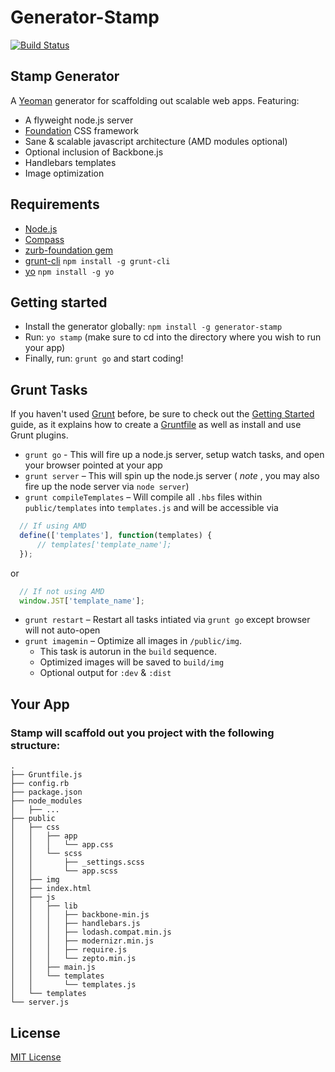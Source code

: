 # Generator-Stamp
[![Build Status](https://secure.travis-ci.org/kyledetella/generator-stamp.png?branch=master)](https://travis-ci.org/kyledetella/generator-stamp)

## Stamp Generator
  A [Yeoman](http://yeoman.io) generator for scaffolding out scalable web apps. Featuring:
  + A flyweight node.js server
  + [Foundation](http://foundation.zurb.com) CSS framework
  + Sane & scalable javascript architecture (AMD modules optional)
  + Optional inclusion of Backbone.js
  + Handlebars templates
  + Image optimization

## Requirements
  + [Node.js](http://nodejs.org)
  + [Compass](http://compass-style.org/)
  + [zurb-foundation gem](http://foundation.zurb.com/docs/sass.html)
  + [grunt-cli](http://gruntjs.com/getting-started) `npm install -g grunt-cli`
  + [yo](https://github.com/yeoman/yo) `npm install -g yo`

## Getting started
  + Install the generator globally: `npm install -g generator-stamp`
  + Run: `yo stamp` (make sure to cd into the directory where you wish to run your app)
  + Finally, run: `grunt go` and start coding!

## Grunt Tasks
If you haven't used [Grunt](http://gruntjs.com/) before, be sure to check out the [Getting Started](http://gruntjs.com/getting-started) guide, as it explains how to create a [Gruntfile](http://gruntjs.com/sample-gruntfile) as well as install and use Grunt plugins.

  + `grunt go` - This will fire up a node.js server, setup watch tasks, and open your browser pointed at your app   
  + `grunt server` – This will spin up the node.js server ( *note* , you may also fire up the node server via `node server`)  
  + `grunt compileTemplates` – Will compile all `.hbs` files within `public/templates` into `templates.js` and will be accessible via
``` js
  // If using AMD
  define(['templates'], function(templates) {
      // templates['template_name'];
  });
```
  or

``` js
  // If not using AMD
  window.JST['template_name'];
```
  + `grunt restart` – Restart all tasks intiated via `grunt go` except browser will not auto-open
  + `grunt imagemin` – Optimize all images in `/public/img`.
      - This task is autorun in the `build` sequence.  
      - Optimized images will be saved to `build/img`  
      - Optional output for `:dev` & `:dist`
  
## Your App
### Stamp will scaffold out you project with the following structure:

``` unicode
.
├── Gruntfile.js
├── config.rb
├── package.json
├── node_modules
│   ├── ...
├── public
│   ├── css
│   │   ├── app
│   │   │   └── app.css
│   │   └── scss
│   │       ├── _settings.scss
│   │       └── app.scss
│   ├── img
│   ├── index.html
│   ├── js
│   │   ├── lib
│   │   │   ├── backbone-min.js
│   │   │   ├── handlebars.js
│   │   │   ├── lodash.compat.min.js
│   │   │   ├── modernizr.min.js
│   │   │   ├── require.js
│   │   │   └── zepto.min.js
│   │   ├── main.js
│   │   └── templates
│   │       └── templates.js
│   └── templates
└── server.js

```

## License
[MIT License](http://en.wikipedia.org/wiki/MIT_License)
